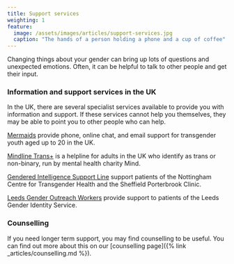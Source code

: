 ```yaml
---
title: Support services
weighting: 1
feature:
  image: /assets/images/articles/support-services.jpg
  caption: "The hands of a person holding a phone and a cup of coffee"
---
```


Changing things about your gender can bring up lots of questions and unexpected emotions. Often, it can be helpful to talk to other people and get their input.

### Information and support services in the UK

In the UK, there are several specialist services available to provide you with information and support. If these services cannot help you themselves, they may be able to point you to other people who can help.

[Mermaids](https://mermaidsuk.org.uk/contact-us/) provide phone, online chat, and email support for transgender youth aged up to 20 in the UK.

[Mindline Trans+](http://bristolmind.org.uk/help-and-counselling/mindline-transplus/) is a helpline for adults in the UK who identify as trans or non-binary, run by mental health charity Mind.

[Gendered Intelligence Support Line](http://genderedintelligence.co.uk/projects/supportline) support patients of the Nottingham Centre for Transgender Health and the Sheffield Porterbrook Clinic.

[Leeds Gender Outreach Workers](https://www.mesmac.co.uk/our-services/leeds/trans-non-binary-gender-outreach-workers) provide support to patients of the Leeds Gender Identity Service.

### Counselling 

If you need longer term support, you may find counselling to be useful. You can find out more about this on our [counselling page]({% link _articles/counselling.md %}).

